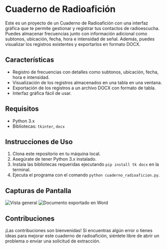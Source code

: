 # Cuaderno de Radioafición

Este es un proyecto de un Cuaderno de Radioafición con una interfaz gráfica que te permite gestionar y registrar tus contactos de radioescucha. Puedes almacenar frecuencias junto con información adicional como subtonos, ubicación, fecha, hora e intensidad de señal. Además, puedes visualizar los registros existentes y exportarlos en formato DOCX.

## Características

- Registro de frecuencias con detalles como subtonos, ubicación, fecha, hora e intensidad.
- Visualización de los registros almacenados en una tabla en una ventana.
- Exportación de los registros a un archivo DOCX con formato de tabla.
- Interfaz gráfica fácil de usar.

## Requisitos

- Python 3.x
- Bibliotecas: `tkinter`, `docx`

## Instrucciones de Uso

1. Clona este repositorio en tu máquina local.
2. Asegúrate de tener Python 3.x instalado.
3. Instala las bibliotecas requeridas ejecutando `pip install tk docx` en la terminal.
4. Ejecuta el programa con el comando `python cuaderno_radioaficion.py`.

## Capturas de Pantalla
![Vista general](https://i.ibb.co/JyT2qbk/foto1.png)
![Documento exportado en Word](https://i.ibb.co/VLj5BTq/foto2.png)

## Contribuciones

¡Las contribuciones son bienvenidas! Si encuentras algún error o tienes ideas para mejorar este cuaderno de radioafición, siéntete libre de abrir un problema o enviar una solicitud de extracción.

